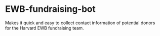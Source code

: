 # EWB-fundraising-bot
Makes it quick and easy to collect contact information of potential donors for the Harvard EWB fundraising team.
